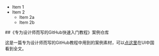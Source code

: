 * Item 1
* Item 2
  * Item 2a
  * Item 2b








##《专为设计师而写的GitHub快速入门教程》案例仓库

这是一篇专为设计师而写的GitHub教程中用到的案例素材，可以[点这里](http://www.ui.cn/project.php?id=20957)在UI中国看到全文。

